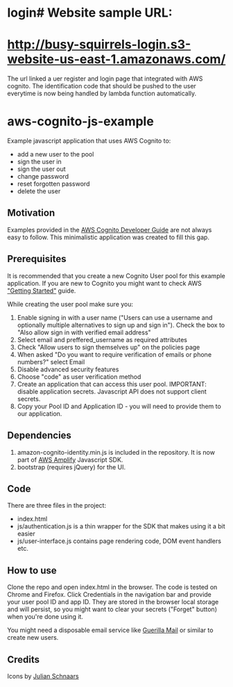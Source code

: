 # login# Website sample URL: 
# http://busy-squirrels-login.s3-website-us-east-1.amazonaws.com/
The url linked a uer register and login page that integrated with AWS cognito.
The identification code that should be pushed to the user everytime is now being handled by lambda function automatically.




# aws-cognito-js-example

Example javascript application that uses AWS Cognito to:
* add a new user to the pool
* sign the user in
* sign the user out
* change password
* reset forgotten password
* delete the user

## Motivation

Examples provided in the [AWS Cognito Developer Guide](https://docs.aws.amazon.com/cognito/latest/developerguide/using-amazon-cognito-user-identity-pools-javascript-examples.html) are not always easy to follow. This minimalistic application was created to fill this gap.

## Prerequisites

It is recommended that you create a new Cognito User pool for this example application.
If you are new to Cognito you might want to check AWS ["Getting Started"](https://aws.amazon.com/cognito/getting-started/) guide.

While creating the user pool make sure you:
1. Enable signing in with a user name ("Users can use a username and optionally multiple alternatives to sign up and sign in"). Check the box to "Also allow sign in with verified email address"
1. Select email and preffered_username as required attributes
1. Check "Allow users to sign themselves up" on the policies page
1. When asked "Do you want to require verification of emails or phone numbers?" select Email
1. Disable advanced security features
1. Choose "code" as user verification method
1. Create an application that can access this user pool. IMPORTANT: disable application secrets. Javascript API does not support client secrets. 
1. Copy your Pool ID and Application ID - you will need to provide them to our application.

## Dependencies

1. amazon-cognito-identity.min.js is included in the repository. It is now part of [AWS Amplify](https://github.com/aws-amplify/amplify-js/tree/master/packages/amazon-cognito-identity-js) Javascript SDK.
1. bootstrap (requires jQuery) for the UI.

## Code

There are three files in the project:
* index.html 
* js/authentication.js is a thin wrapper for the SDK that makes using it a bit easier
* js/user-interface.js contains page rendering code, DOM event handlers etc.

## How to use

Clone the repo and open index.html in the browser. The code is tested on Chrome and Firefox.
Click Credentials in the navigation bar and provide your user pool ID and app ID. They are stored in the browser local storage and will persist, so you might want to clear your secrets ("Forget" button) when you're done using it.

You might need a disposable email service like [Guerilla Mail](https://www.guerrillamail.com/) or similar to create new users.

## Credits

Icons by [Julian Schnaars](https://www.iconfinder.com/iconsets/female-styles)

